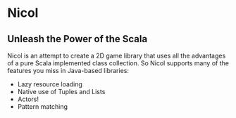 # Nicol

## Unleash the Power of the Scala

Nicol is an attempt to create a 2D game library that uses all the advantages of a pure Scala implemented class collection.
So Nicol supports many of the features you miss in Java-based libraries:

* Lazy resource loading
* Native use of Tuples and Lists
* Actors!
* Pattern matching